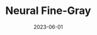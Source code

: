 ---
title: "Neural Fine-Gray"
collection: publications
excerpt: 'Time-to-event modelling, known as survival analysis, differs from standard regression as it addresses censoring in patients who do not experience the event of interest. Despite competitive performances in tackling this problem, machine learning methods often ignore other competing risks that preclude the event of interest. This practice biases the survival estimation. Extensions to address this challenge often rely on parametric assumptions or numerical estimations leading to sub-optimal survival approximations. This paper leverages constrained monotonic neural networks to model each competing survival distribution. This modelling choice ensures the exact likelihood maximisation at a reduced computational cost by using automatic differentiation. The effectiveness of the solution is demonstrated on one synthetic and three medical datasets. Finally, we discuss the implications of considering competing risks when developing risk scores for medical practice.

Code available on [GitHub](https://github.com/Jeanselme/NeuralFineGray).'
date: 2023-06-01
venue: 'Conference on Health, Inference, and Learning (CHIL)'
paperurl: 'https://arxiv.org/abs/2305.06703'
citation: 'Jeanselme, V., Yoon, C. H., Tom, B., Barrett, J. (2023, June). <b>Neural Fine-Gray: Monotonic neural networks for competing risks</b>. In <i>Conference on Health, Inference, and Learning (pp. 379-392). PMLR</i>.'
---